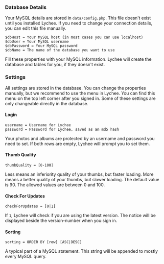 ### Database Details

Your MySQL details are stored in `data/config.php`. This file doesn't exist until you installed Lychee. If you need to change your connection details, you can edit this file manually.



	$dbHost = Your MySQL host (in most cases you can use localhost)
	$dbUser = Your MySQL username
	$dbPassword = Your MySQL password
	$dbName = The name of the database you want to use

Fill these properties with your MySQL information. Lychee will create the database and tables for you, if they doesn't exist.

### Settings

All settings are stored in the database. You can change the properties manually, but we recommend to use the menu in Lychee. You can find this menu on the top left corner after you signed in. Some of these settings are only changeable directly in the database.

#### Login

	username = Username for Lychee
	password = Password for Lychee, saved as an md5 hash

Your photos and albums are protected by an username and password you need to set. If both rows are empty, Lychee will prompt you to set them. 

#### Thumb Quality

	thumbQuality = [0-100]

Less means an inferiority quality of your thumbs, but faster loading. More means a better quality of your thumbs, but slower loading. The default value is 90. The allowed values are between 0 and 100.

#### Check For Updates

	checkForUpdates = [0|1]
	
If `1`, Lychee will check if you are using the latest version. The notice will be displayed beside the version-number when you sign in.

#### Sorting

	sorting = ORDER BY [row] [ASC|DESC]

A typical part of a MySQL statement. This string will be appended to mostly every MySQL query.